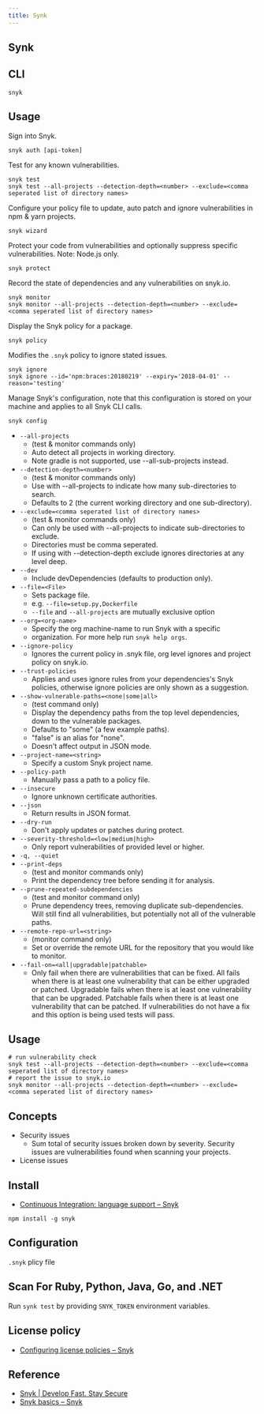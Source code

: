 ```yaml
---
title: Synk
---
```


## Synk

## CLI

```
snyk
```


## Usage

Sign into Snyk.

```
snyk auth [api-token]
```

Test for any known vulnerabilities.

```
snyk test
snyk test --all-projects --detection-depth=<number> --exclude=<comma seperated list of directory names>
```

Configure your policy file to update, auto patch and ignore vulnerabilities in npm & yarn projects.

```
snyk wizard
```

Protect your code from vulnerabilities and optionally suppress specific vulnerabilities. Note: Node.js only.

```
snyk protect
```

Record the state of dependencies and any vulnerabilities on snyk.io.

```
snyk monitor 
snyk monitor --all-projects --detection-depth=<number> --exclude=<comma seperated list of directory names>
```

Display the Snyk policy for a package.

```
snyk policy
```

Modifies the `.snyk` policy to ignore stated issues.

```
snyk ignore
snyk ignore --id='npm:braces:20180219' --expiry='2018-04-01' --reason='testing'
```

Manage Snyk's configuration, note that this configuration is stored on your machine and applies to all Snyk CLI calls.

```
snyk config
```


* `--all-projects`
    * (test & monitor commands only)
    * Auto detect all projects in working directory.
    * Note gradle is not supported, use --all-sub-projects instead.
* `--detection-depth=<number>`
    * (test & monitor commands only)
    * Use with --all-projects to indicate how many sub-directories to search.
    * Defaults to 2 (the current working directory and one sub-directory).
* `--exclude=<comma seperated list of directory names>`
    * (test & monitor commands only)
    * Can only be used with --all-projects to indicate sub-directories to exclude.
    * Directories must be comma seperated.
    * If using with --detection-depth exclude ignores directories at any level deep.
* `--dev`
    * Include devDependencies (defaults to production only).
* `--file=<File>`
    * Sets package file.
    * e.g. `--file=setup.py,Dockerfile`
    * `--file` and `--all-projects` are mutually exclusive option
* `--org=<org-name>`
    * Specify the org machine-name to run Snyk with a specific
    * organization. For more help run `snyk help orgs`.
* `--ignore-policy`
    * Ignores the current policy in .snyk file, org level ignores and project policy on snyk.io.
* `--trust-policies`
    * Applies and uses ignore rules from your dependencies's Snyk policies, otherwise ignore policies are only shown as a suggestion.
* `--show-vulnerable-paths=<none|some|all>`
    * (test command only)
    * Display the dependency paths from the top level dependencies, down to the vulnerable packages.
    * Defaults to "some" (a few example paths).
    * "false" is an alias for "none".
    * Doesn't affect output in JSON mode.
* `--project-name=<string>`
    * Specify a custom Snyk project name.
* `--policy-path`
    * Manually pass a path to a policy file.
* `--insecure`
    * Ignore unknown certificate authorities.
* `--json`
    * Return results in JSON format.
* `--dry-run`
    * Don't apply updates or patches during protect.
* `--severity-threshold=<low|medium|high>`
    * Only report vulnerabilities of provided level or higher.
* `-q, --quiet`
* `--print-deps`
    * (test and monitor commands only)
    * Print the dependency tree before sending it for analysis.
* `--prune-repeated-subdependencies`
    * (test and monitor command only)
    * Prune dependency trees, removing duplicate sub-dependencies.  Will still find all vulnerabilities, but potentially not all of the vulnerable paths.
* `--remote-repo-url=<string>`
    * (monitor command only)
    * Set or override the remote URL for the repository that you would like to monitor.
* `--fail-on=<all|upgradable|patchable>`
    * Only fail when there are vulnerabilities that can be fixed.  All fails when there is at least one vulnerability that can be either upgraded or patched.  Upgradable fails when there is at least one vulnerability that can be upgraded.  Patchable fails when there is at least one vulnerability that can be patched.  If vulnerabilities do not have a fix and this option is being used tests will pass.  


## Usage

```
# run vulnerability check
snyk test --all-projects --detection-depth=<number> --exclude=<comma seperated list of directory names>
# report the issue to snyk.io
snyk monitor --all-projects --detection-depth=<number> --exclude=<comma seperated list of directory names>
```

## Concepts

* Security issues
    * Sum total of security issues broken down by severity. Security issues are vulnerabilities found when scanning your projects.
* License issues


## Install
- [Continuous Integration: language support – Snyk](https://support.snyk.io/hc/en-us/articles/360004032157-Continuous-Integration-language-support)

```
npm install -g snyk
```

## Configuration

`.snyk` plicy file


## Scan For Ruby, Python, Java, Go, and .NET

Run `synk test` by providing `SNYK_TOKEN` environment variables.

## License policy
- [Configuring license policies – Snyk](https://support.snyk.io/hc/en-us/articles/360003520598-Configuring-license-policies)


## Reference
- [Snyk \| Develop Fast\. Stay Secure](https://snyk.io/)
- [Snyk basics – Snyk](https://support.snyk.io/hc/en-us/categories/360000449098-Snyk-basics)
